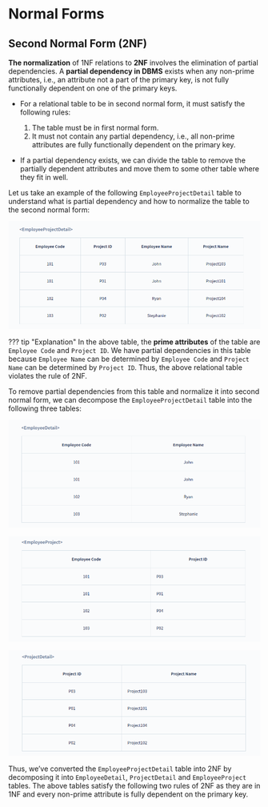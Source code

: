 # Normal Forms


## Second Normal Form (2NF)

**The normalization** of 1NF relations to **2NF** involves the elimination of partial dependencies. A **partial dependency in DBMS** exists when any non-prime attributes, i.e., an attribute not a part of the primary key, is not fully functionally dependent on one of the primary keys.


* For a relational table to be in second normal form, it must satisfy the following rules:

    1. The table must be in first normal form.
    2. It must not contain any partial dependency, i.e., all non-prime attributes are fully functionally dependent on the primary key.


* If a partial dependency exists, we can divide the table to remove the partially dependent attributes and move them to some other table where they fit in well.


Let us take an example of the following `EmployeeProjectDetail` table to understand what is partial dependency and how to normalize the table to the second normal form:


![loading...](../../../images/dbms/normalization/2nf_01.png)



??? tip "Explanation"
    In the above table, the **prime attributes** of the table are `Employee Code` and `Project ID`. We have partial dependencies in this table because `Employee Name` can be determined by `Employee Code` and `Project Name` can be determined by `Project ID`. Thus, the above relational table violates the rule of 2NF.



To remove partial dependencies from this table and normalize it into second normal form, we can decompose the `EmployeeProjectDetail` table into the following three tables:


![loading...](../../../images/dbms/normalization/2nf_02.png)


![loading...](../../../images/dbms/normalization/2nf_03.png)


![loading...](../../../images/dbms/normalization/2nf_04.png)



Thus, we’ve converted the `EmployeeProjectDetail` table into 2NF by decomposing it into `EmployeeDetail`, `ProjectDetail` and `EmployeeProject` tables. The above tables satisfy the following two rules of 2NF as they are in 1NF and every non-prime attribute is fully dependent on the primary key.